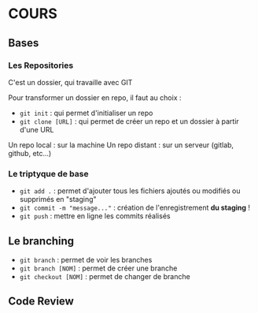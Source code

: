 # COURS

## Bases

### Les Repositories

C'est un dossier, qui travaille avec GIT

Pour transformer un dossier en repo, il faut au choix :

- ```git init``` : qui permet d'initialiser un repo
- ```git clone [URL]``` : qui permet de créer un repo et un dossier à partir d'une URL

Un repo local : sur la machine
Un repo distant : sur un serveur (gitlab, github, etc...)

### Le triptyque de base

- ```git add .``` : permet d'ajouter tous les fichiers ajoutés ou modifiés ou supprimés en "staging"
- ```git commit -m "message..."``` : création de l'enregistrement **du staging** !
- ```git push``` : mettre en ligne les commits réalisés

## Le branching

- ```git branch``` : permet de voir les branches
- ```git branch [NOM]``` : permet de créer une branche
- ```git checkout [NOM]``` : permet de changer de branche

## Code Review


